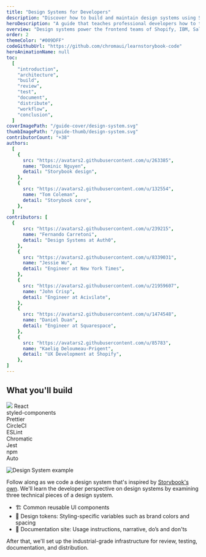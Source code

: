 ```yaml
---
title: "Design Systems for Developers"
description: "Discover how to build and maintain design systems using Storybook."
heroDescription: "A guide that teaches professional developers how to transform component libraries into design systems and set up the production infrastructure used by leading frontend teams."
overview: "Design systems power the frontend teams of Shopify, IBM, Salesforce, Airbnb, Twitter,  and many more. This guide for professional developers examines how the smartest teams engineer design systems at scale and why they use the tools they use. We'll walk through setting up core services, libraries, and workflows to develop a design system from scratch."
order: 2
themeColor: "#009DFF"
codeGithubUrl: "https://github.com/chromaui/learnstorybook-code"
heroAnimationName: null
toc:
  [
    "introduction",
    "architecture",
    "build",
    "review",
    "test",
    "document",
    "distribute",
    "workflow",
    "conclusion",
  ]
coverImagePath: "/guide-cover/design-system.svg"
thumbImagePath: "/guide-thumb/design-system.svg"
contributorCount: "+38"
authors:
  [
    {
      src: "https://avatars2.githubusercontent.com/u/263385",
      name: "Dominic Nguyen",
      detail: "Storybook design",
    },
    {
      src: "https://avatars2.githubusercontent.com/u/132554",
      name: "Tom Coleman",
      detail: "Storybook core",
    },
  ]
contributors: [
  {
      src: "https://avatars2.githubusercontent.com/u/239215",
      name: "Fernando Carretoni",
      detail: "Design Systems at Auth0",
    },
    {
      src: "https://avatars2.githubusercontent.com/u/8339031",
      name: "Jessie Wu",
      detail: "Engineer at New York Times",
    },
    {
      src: "https://avatars2.githubusercontent.com/u/21959607",
      name: "John Crisp",
      detail: "Engineer at Acivilate",
    },
    {
      src: "https://avatars2.githubusercontent.com/u/1474548",
      name: "Daniel Duan",
      detail: "Engineer at Squarespace",
    },
    {
      src: "https://avatars2.githubusercontent.com/u/85783",
      name: "Kaelig Deloumeau-Prigent",
      detail: "UX Development at Shopify",
    },
]
---
```


<h2>What you'll build</h2>

<div class="badge-box">
  <div class="badge">
    <img src="/logo-react.svg"> React
  </div>
  <div class="badge">
    styled-components
  </div>
  <div class="badge">
    Prettier
  </div>
  <div class="badge">
    CircleCI
  </div>
  <div class="badge">
    ESLint
  </div>
  <div class="badge">
    Chromatic
  </div>
  <div class="badge">
    Jest
  </div>
  <div class="badge">
    npm
  </div>
  <div class="badge">
    Auto
  </div>
</div>

![Design System example](/design-systems-for-developers/design-system-overview.jpg)

Follow along as we code a design system that's inspired by [Storybook's own](https://medium.com/storybookjs/introducing-storybook-design-system-23fd9b1ac3c0). We'll learn the developer perspective on design systems by examining three technical pieces of a design system.

- 🏗 Common reusable UI components
- 🎨 Design tokens: Styling-specific variables such as brand colors and spacing
- 📕 Documentation site: Usage instructions, narrative, do’s and don'ts

After that, we'll set up the industrial-grade infrastructure for review, testing, documentation, and distribution.
